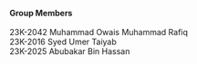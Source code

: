 <strong>Group Members</strong><br><br>
23K-2042 Muhammad Owais Muhammad Rafiq<br>
23K-2016 Syed Umer Taiyab<br>
23K-2025 Abubakar Bin Hassan<br>

